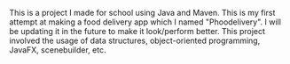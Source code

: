 This is a project I made for school using Java and Maven. This is my first attempt at making a food delivery app which I named "Phoodelivery". I will be updating it in the future to make it look/perform better. This project involved the usage of data structures, object-oriented programming, JavaFX, scenebuilder, etc.
